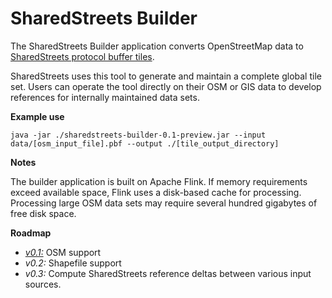 # SharedStreets Builder

The SharedStreets Builder application converts OpenStreetMap data to [SharedStreets protocol buffer tiles](https://github.com/sharedstreets/sharedstreets-ref-system).

SharedStreets uses this tool to generate and maintain a complete global tile set. Users can operate the tool directly on their OSM or GIS data to develop references for internally maintained data sets.

**Example use**

`java -jar ./sharedstreets-builder-0.1-preview.jar --input data/[osm_input_file].pbf --output ./[tile_output_directory]
`

**Notes**

The builder application is built on Apache Flink. If memory requirements exceed available space, Flink uses a disk-based cache for processing. Processing large OSM data sets may require several hundred gigabytes of free disk space. 

 

**Roadmap**

- [*v0.1:*](https://github.com/sharedstreets/sharedstreets-builder/releases/tag/0.1-preview) OSM support
- *v0.2:* Shapefile support 
- *v0.3:* Compute SharedStreets reference deltas between various input sources.